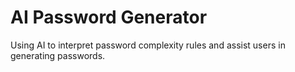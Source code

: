 # AI Password Generator

Using AI to interpret password complexity rules and assist users in generating passwords.
